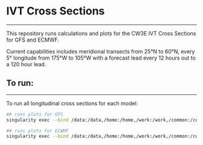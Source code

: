 # IVT Cross Sections

---

This repository runs calculations and plots for the CW3E IVT Cross Sections for GFS and ECMWF. 

Current capabilities includes meridional transects from 25°N to 60°N, every 5° longitude from 175°W to 105°W
with a forecast lead every 12 hours out to a 120 hour lead.

## To run:

---

To run all longitudinal cross sections for each model:

```bash
## runs plots for GFS
singularity exec --bind /data:/data,/home:/home,/work:/work,/common:/common -e /data/projects/operations/ivt_cross_sections/envs/ivt_cross_section.sif /opt/conda/envs/container/bin/python /data/projects/operations/ivt_cross_sections/run_tool.py "GFS"

## runs plots for ECWMF
singularity exec --bind /data:/data,/home:/home,/work:/work,/common:/common -e /data/projects/operations/ivt_cross_sections/envs/ivt_cross_section.sif /opt/conda/envs/container/bin/python /data/projects/operations/ivt_cross_sections/run_tool.py "ECMWF"
```